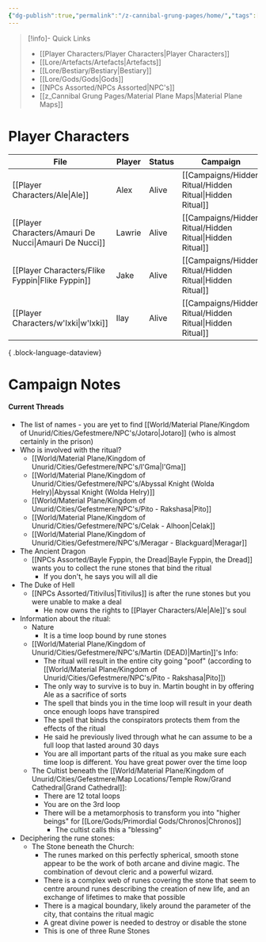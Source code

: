 ```yaml
---
{"dg-publish":true,"permalink":"/z-cannibal-grung-pages/home/","tags":["gardenEntry"]}
---
```


>[!info]- Quick Links
>- [[Player Characters/Player Characters\|Player Characters]]
>- [[Lore/Artefacts/Artefacts\|Artefacts]]
>- [[Lore/Bestiary/Bestiary\|Bestiary]]
>- [[Lore/Gods/Gods\|Gods]]
>- [[NPCs Assorted/NPCs Assorted\|NPC's]]
>- [[z_Cannibal Grung Pages/Material Plane Maps\|Material Plane Maps]]

# Player Characters
| File                                                      | Player | Status | Campaign                                                    | Level | AC | PP | Special Features                                                   | Race                                                    | Class   | Age             | Gender |
| --------------------------------------------------------- | ------ | ------ | ----------------------------------------------------------- | ----- | -- | -- | ------------------------------------------------------------------ | ------------------------------------------------------- | ------- | --------------- | ------ |
| [[Player Characters/Ale\|Ale]]                         | Alex   | Alive  | [[Campaigns/Hidden Ritual/Hidden Ritual\|Hidden Ritual]] | 5     | 19 | 13 | An ex-battle cleric                                                | [[Lore/Bestiary/Human\|Human]]                       | Cleric  | 45 (as of 1491) | Male   |
| [[Player Characters/Amauri De Nucci\|Amauri De Nucci]] | Lawrie | Alive  | [[Campaigns/Hidden Ritual/Hidden Ritual\|Hidden Ritual]] | 5     | 15 | 13 | A noble in Gefestmere                                              | [[Lore/Bestiary/Human\|Human]]                       | Wizard  | \-              | Male   |
| [[Player Characters/Flike Fyppin\|Flike Fyppin]]       | Jake   | Alive  | [[Campaigns/Hidden Ritual/Hidden Ritual\|Hidden Ritual]] | 5     | 13 | 13 | [[z_DM Screen/References/Magic Wheel Spins\|Magic Wheel Spins]] | [[Lore/Bestiary/Mapach or Tanuki\|Mapach or Tanuki]] | Warlock | 10 (as of 1491) | Male   |
| [[Player Characters/w'Ixki\|w'Ixki]]                   | Ilay   | Alive  | [[Campaigns/Hidden Ritual/Hidden Ritual\|Hidden Ritual]] | 5     | 16 | 14 | Poisonous Skin                                                     | [[Lore/Bestiary/Grung or Tripkee\|Grung or Tripkee]] | Ranger  | 9 (as of 1491)  | Male   |

{ .block-language-dataview}
# Campaign Notes

<div class="transclusion internal-embed is-loaded"><div class="markdown-embed">



#### Current Threads
- The list of names - you are yet to find [[World/Material Plane/Kingdom of Unurid/Cities/Gefestmere/NPC's/Jotaro\|Jotaro]] (who is almost certainly in the prison)
- Who is involved with the ritual?
	- [[World/Material Plane/Kingdom of Unurid/Cities/Gefestmere/NPC's/l'Gma\|l'Gma]]
	- [[World/Material Plane/Kingdom of Unurid/Cities/Gefestmere/NPC's/Abyssal Knight (Wolda Helry)\|Abyssal Knight (Wolda Helry)]]
	- [[World/Material Plane/Kingdom of Unurid/Cities/Gefestmere/NPC's/Pito - Rakshasa\|Pito]]
	- [[World/Material Plane/Kingdom of Unurid/Cities/Gefestmere/NPC's/Celak - Alhoon\|Celak]]
	- [[World/Material Plane/Kingdom of Unurid/Cities/Gefestmere/NPC's/Meragar - Blackguard\|Meragar]]
- The Ancient Dragon
	- [[NPCs Assorted/Bayle Fyppin, the Dread\|Bayle Fyppin, the Dread]] wants you to collect the rune stones that bind the ritual
		- If you don't, he says you will all die
- The Duke of Hell
	- [[NPCs Assorted/Titivilus\|Titivilus]] is after the rune stones but you were unable to make a deal
		- He now owns the rights to [[Player Characters/Ale\|Ale]]'s soul
- Information about the ritual:
	- Nature
		- It is a time loop bound by rune stones 
	- [[World/Material Plane/Kingdom of Unurid/Cities/Gefestmere/NPC's/Martin (DEAD)\|Martin]]'s Info:
		- The ritual will result in the entire city going "poof" (according to [[World/Material Plane/Kingdom of Unurid/Cities/Gefestmere/NPC's/Pito - Rakshasa\|Pito]])
		- The only way to survive is to buy in. Martin bought in by offering Ale as a sacrifice of sorts
		- The spell that binds you in the time loop will result in your death once enough loops have transpired
		- The spell that binds the conspirators protects them from the effects of the ritual
		- He said he previously lived through what he can assume to be a full loop that lasted around 30 days
		- You are all important parts of the ritual as you make sure each time loop is different. You have great power over the time loop
	- The Cultist beneath the [[World/Material Plane/Kingdom of Unurid/Cities/Gefestmere/Map Locations/Temple Row/Grand Cathedral\|Grand Cathedral]]:
		- There are 12 total loops
		- You are on the 3rd loop
		- There will be a metamorphosis to transform you into "higher beings" for [[Lore/Gods/Primordial Gods/Chronos\|Chronos]]
			- The cultist calls this a "blessing"
- Deciphering the rune stones:
	- The Stone beneath the Church:
		- The runes marked on this perfectly spherical, smooth stone appear to be the work of both arcane and divine magic. The combination of devout cleric and a powerful wizard. 
		- There is a complex web of runes covering the stone that seem to centre around runes describing the creation of new life, and an exchange of lifetimes to make that possible
		- There is a magical boundary, likely around the parameter of the city, that contains the ritual magic
		- A great divine power is needed to destroy or disable the stone
		- This is one of three Rune Stones


</div></div>



